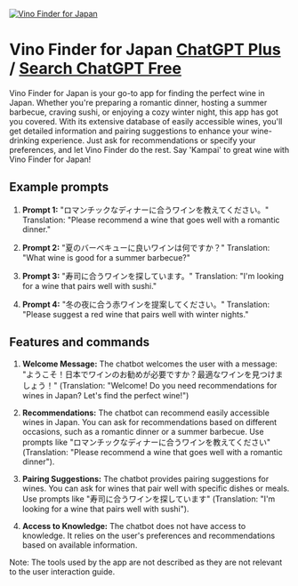 
[![Vino Finder for Japan](https://files.oaiusercontent.com/file-MkLgRPJmw6pwfkL9XcZ9XKSB?se=2123-10-18T07%3A04%3A44Z&sp=r&sv=2021-08-06&sr=b&rscc=max-age%3D31536000%2C%20immutable&rscd=attachment%3B%20filename%3D7df714f5-8f33-4f21-90dc-02fb2c246a30.png&sig=rQElEMZzi7mr3UhUcVSCWBU%2Bri8tusIllXYpW33Sg48%3D)](https://chat.openai.com/g/g-YGGbRG1ri-vino-finder-for-japan)

# Vino Finder for Japan [ChatGPT Plus](https://chat.openai.com/g/g-YGGbRG1ri-vino-finder-for-japan) / [Search ChatGPT Free](https://gptcall.net/index.html#/?search=Vino%20Finder%20for%20Japan)

Vino Finder for Japan is your go-to app for finding the perfect wine in Japan. Whether you're preparing a romantic dinner, hosting a summer barbecue, craving sushi, or enjoying a cozy winter night, this app has got you covered. With its extensive database of easily accessible wines, you'll get detailed information and pairing suggestions to enhance your wine-drinking experience. Just ask for recommendations or specify your preferences, and let Vino Finder do the rest. Say 'Kampai' to great wine with Vino Finder for Japan!

## Example prompts

1. **Prompt 1:** "ロマンチックなディナーに合うワインを教えてください。"
Translation: "Please recommend a wine that goes well with a romantic dinner."

2. **Prompt 2:** "夏のバーベキューに良いワインは何ですか？"
Translation: "What wine is good for a summer barbecue?"

3. **Prompt 3:** "寿司に合うワインを探しています。"
Translation: "I'm looking for a wine that pairs well with sushi."

4. **Prompt 4:** "冬の夜に合う赤ワインを提案してください。"
Translation: "Please suggest a red wine that pairs well with winter nights."

## Features and commands

1. **Welcome Message:** The chatbot welcomes the user with a message: "ようこそ！日本でワインのお勧めが必要ですか？最適なワインを見つけましょう！" (Translation: "Welcome! Do you need recommendations for wines in Japan? Let's find the perfect wine!")

2. **Recommendations:** The chatbot can recommend easily accessible wines in Japan. You can ask for recommendations based on different occasions, such as a romantic dinner or a summer barbecue. Use prompts like "ロマンチックなディナーに合うワインを教えてください" (Translation: "Please recommend a wine that goes well with a romantic dinner").

3. **Pairing Suggestions:** The chatbot provides pairing suggestions for wines. You can ask for wines that pair well with specific dishes or meals. Use prompts like "寿司に合うワインを探しています" (Translation: "I'm looking for a wine that pairs well with sushi").

4. **Access to Knowledge:** The chatbot does not have access to knowledge. It relies on the user's preferences and recommendations based on available information.

Note: The tools used by the app are not described as they are not relevant to the user interaction guide.


